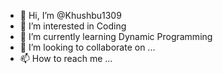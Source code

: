 - 👋 Hi, I’m @Khushbu1309
- 👀 I’m interested in Coding 
- 🌱 I’m currently learning Dynamic Programming
- 💞️ I’m looking to collaborate on ...
- 📫 How to reach me ...

<!---
Khushbu1309/Khushbu1309 is a ✨ special ✨ repository because its `README.md` (this file) appears on your GitHub profile.
You can click the Preview link to take a look at your changes.
--->
